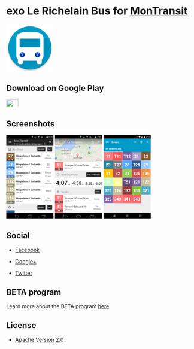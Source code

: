 # exo Le Richelain Bus for [MonTransit](https://github.com/mtransitapps/mtransit-for-android)

<img width="25%" height="25%" src="https://raw.githubusercontent.com/mtransitapps/ca-le-richelain-citlr-bus-android/master/pub/hi-res-app-icon.png"/>

## Download on Google Play

<a href="https://play.google.com/store/apps/details?id=org.mtransit.android.ca_le_richelain_citlr_bus"><img width="25%" height="25%" src="https://play.google.com/intl/en_us/badges/images/apps/en-play-badge.png"/></a>

## Screenshots

<img width="25%" height="25%" src="https://raw.githubusercontent.com/mtransitapps/ca-le-richelain-citlr-bus-android/master/pub/screenshot-phone-1.png"/>
<img width="25%" height="25%" src="https://raw.githubusercontent.com/mtransitapps/ca-le-richelain-citlr-bus-android/master/pub/screenshot-phone-2.png"/>
<img width="25%" height="25%" src="https://raw.githubusercontent.com/mtransitapps/ca-le-richelain-citlr-bus-android/master/pub/screenshot-phone-3.png"/>

## Social

* [Facebook](https://www.facebook.com/MonTransit)

* [Google+](http://gplus.to/MonTransit/)

* [Twitter](https://twitter.com/montransit)

## BETA program

Learn more about the BETA program [here](https://github.com/mtransitapps/mtransit-for-android/wiki/BETA)

## License

* [Apache Version 2.0](http://www.apache.org/licenses/LICENSE-2.0.html)
